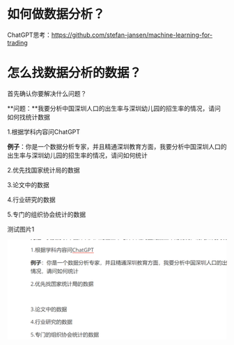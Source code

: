 # 如何做数据分析？

ChatGPT思考：https://github.com/stefan-jansen/machine-learning-for-trading

# 怎么找数据分析的数据？

首先确认你要解决什么问题？

**问题：**我要分析中国深圳人口的出生率与深圳幼儿园的招生率的情况，请问如何找统计数据

1.根据学科内容问ChatGPT

**例子**：你是一个数据分析专家，并且精通深圳教育方面，我要分析中国深圳人口的出生率与深圳幼儿园的招生率的情况，请问如何统计

2.优先找国家统计局的数据



3.论文中的数据

4.行业研究的数据

5.专门的组织协会统计的数据



测试图片1

![1709794656652](如何做数据分析？.assets/1709794656652.png)